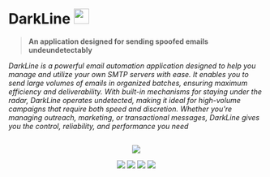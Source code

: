 # DarkLine <img src="https://i.postimg.cc/g0nxDHsG/logo.png" width="30" height="30"/>
> **An application designed for sending spoofed emails undeundetectably**

*DarkLine is a powerful email automation application designed to help you manage and utilize your own SMTP servers with ease. It enables you to send large volumes of emails in organized batches, ensuring maximum efficiency and deliverability. With built-in mechanisms for staying under the radar, DarkLine operates undetected, making it ideal for high-volume campaigns that require both speed and discretion. Whether you're managing outreach, marketing, or transactional messages, DarkLine gives you the control, reliability, and performance you need*

##

<p align="center">
  <img src="https://i.postimg.cc/Xv1B9z0j/image.png"/>
</p>

<p align="center">
  <img src="https://img.shields.io/badge/License-%23bcbcbc?style=for-the-badge&logo=GitBook&logoColor=bcbcbc&labelColor=black&link=https%3A%2F%2Fopensource.org%2Flicense%2Fmit"/>
  <img src="https://img.shields.io/badge/Undetected-%23bcbcbc?style=for-the-badge&logo=hackaday&logoColor=bcbcbc&labelColor=black"/>
  <img src="https://img.shields.io/badge/Python-%23bcbcbc?style=for-the-badge&logo=python&logoColor=bcbcbc&labelColor=black&link=https%3A%2F%2Fwww.python.org%2F"/>
  <img src="https://img.shields.io/badge/%40imrxp-%23bcbcbc?style=for-the-badge&logo=telegram&logoColor=bcbcbc&labelColor=black&link=t.me%2Frxpdev"/>
</p>


